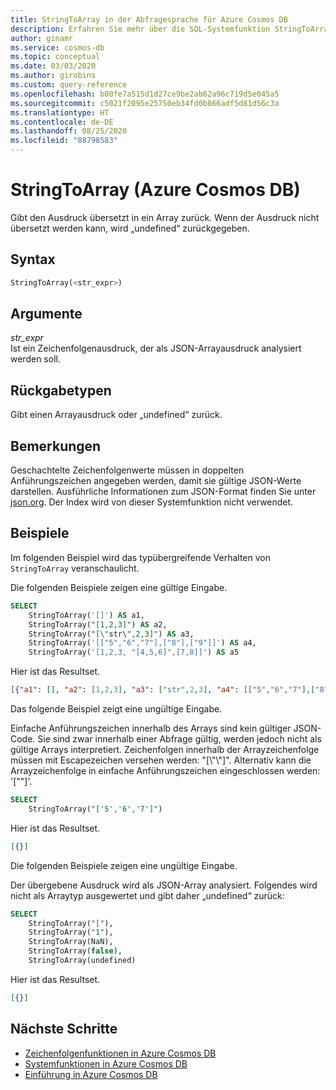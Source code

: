 ```yaml
---
title: StringToArray in der Abfragesprache für Azure Cosmos DB
description: Erfahren Sie mehr über die SQL-Systemfunktion StringToArray in Azure Cosmos DB.
author: ginamr
ms.service: cosmos-db
ms.topic: conceptual
ms.date: 03/03/2020
ms.author: girobins
ms.custom: query-reference
ms.openlocfilehash: b00fe7a515d1d27ce9be2ab62a96c719d5e045a5
ms.sourcegitcommit: c5021f2095e25750eb34fd0b866adf5d81d56c3a
ms.translationtype: HT
ms.contentlocale: de-DE
ms.lasthandoff: 08/25/2020
ms.locfileid: "88798583"
---
```

# <a name="stringtoarray-azure-cosmos-db"></a>StringToArray (Azure Cosmos DB)
 Gibt den Ausdruck übersetzt in ein Array zurück. Wenn der Ausdruck nicht übersetzt werden kann, wird „undefined“ zurückgegeben.  
  
## <a name="syntax"></a>Syntax
  
```sql  
StringToArray(<str_expr>)  
```  
  
## <a name="arguments"></a>Argumente
  
*str_expr*  
   Ist ein Zeichenfolgenausdruck, der als JSON-Arrayausdruck analysiert werden soll. 
  
## <a name="return-types"></a>Rückgabetypen
  
  Gibt einen Arrayausdruck oder „undefined“ zurück. 
  
## <a name="remarks"></a>Bemerkungen
  Geschachtelte Zeichenfolgenwerte müssen in doppelten Anführungszeichen angegeben werden, damit sie gültige JSON-Werte darstellen. Ausführliche Informationen zum JSON-Format finden Sie unter [json.org](https://json.org/). Der Index wird von dieser Systemfunktion nicht verwendet.
  
## <a name="examples"></a>Beispiele
  
  Im folgenden Beispiel wird das typübergreifende Verhalten von `StringToArray` veranschaulicht. 
  
 Die folgenden Beispiele zeigen eine gültige Eingabe.

```sql
SELECT 
    StringToArray('[]') AS a1, 
    StringToArray("[1,2,3]") AS a2,
    StringToArray("[\"str\",2,3]") AS a3,
    StringToArray('[["5","6","7"],["8"],["9"]]') AS a4,
    StringToArray('[1,2,3, "[4,5,6]",[7,8]]') AS a5
```

Hier ist das Resultset.

```json
[{"a1": [], "a2": [1,2,3], "a3": ["str",2,3], "a4": [["5","6","7"],["8"],["9"]], "a5": [1,2,3,"[4,5,6]",[7,8]]}]
```

Das folgende Beispiel zeigt eine ungültige Eingabe. 
   
 Einfache Anführungszeichen innerhalb des Arrays sind kein gültiger JSON-Code.
Sie sind zwar innerhalb einer Abfrage gültig, werden jedoch nicht als gültige Arrays interpretiert. Zeichenfolgen innerhalb der Arrayzeichenfolge müssen mit Escapezeichen versehen werden: "[\\"\\"]". Alternativ kann die Arrayzeichenfolge in einfache Anführungszeichen eingeschlossen werden: '[""]'.

```sql
SELECT
    StringToArray("['5','6','7']")
```

Hier ist das Resultset.

```json
[{}]
```

Die folgenden Beispiele zeigen eine ungültige Eingabe.
   
 Der übergebene Ausdruck wird als JSON-Array analysiert. Folgendes wird nicht als Arraytyp ausgewertet und gibt daher „undefined“ zurück:
   
```sql
SELECT
    StringToArray("["),
    StringToArray("1"),
    StringToArray(NaN),
    StringToArray(false),
    StringToArray(undefined)
```

Hier ist das Resultset.

```json
[{}]
```

## <a name="next-steps"></a>Nächste Schritte

- [Zeichenfolgenfunktionen in Azure Cosmos DB](sql-query-string-functions.md)
- [Systemfunktionen in Azure Cosmos DB](sql-query-system-functions.md)
- [Einführung in Azure Cosmos DB](introduction.md)

